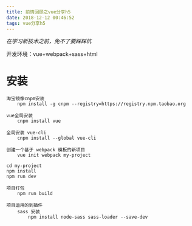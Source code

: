 ```yaml
---
title: 前情回顾之vue分享h5
date: 2018-12-12 00:46:52
tags: vue分享h5
---
```


*在学习新技术之前，免不了要踩踩坑*

开发环境：vue+webpack+sass+html

# 安装

    淘宝镜像cnpm安装
        npm install -g cnpm --registry=https://registry.npm.taobao.org
    
    vue全局安装
        cnpm install vue

    全局安装 vue-cli
        cnpm install --global vue-cli

    创建一个基于 webpack 模板的新项目
        vue init webpack my-project
    
    cd my-project
    npm install
    npm run dev

    项目打包
        npm run build

    项目运用的到插件
        sass 安装
            npm install node-sass sass-loader --save-dev  



